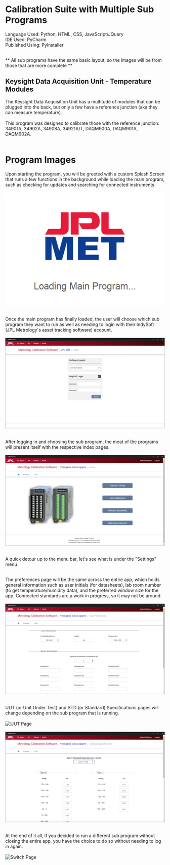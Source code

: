 # Calibration Suite with Multiple Sub Programs

Language Used:  Python, HTML, CSS, JavaScript/JQuery <br>
IDE Used:  PyCharm <br>
Published Using:  PyInstaller <br><br>

\*\* All sub programs have the same basic layout, so the images will be from those that are more complete \*\*

## Keysight Data Acquisition Unit - Temperature Modules

The Keysight Data Acquisition Unit has a multitude of modules that can be plugged into the back, but only a few have a reference junction (aka they can measure temperature). <br><br>
This program was designed to calibrate those with the reference junction: 34901A, 34902A, 34908A, 34921A/T, DAQM900A, DAQM901A, DAQM902A. <br><br>

# Program Images

Upon starting the program, you will be greeted with a custom Splash Screen that runs a few functions in the background while loading the main program, such as checking for updates and searching for connected instruments <br><br> 
![Splash Screen](imgs/loading.PNG)
<br><br>

Once the main program has finally loaded, the user will choose which sub program they want to run as well as needing to login with their IndySoft (JPL Metrology's asset tracking software) account. <br><br>
![Login Page](imgs/login.PNG)
<br><br>

After logging in and choosing the sub program, the meat of the programs will present itself with the respective index pages. <br><br>
![Index Page](imgs/index.PNG)
<br><br>

A quick detour up to the menu bar, let's see what is under the "Settings" menu<br><br>

The preferences page will be the same across the entire app, which holds general information such as user initials (for datasheets), lab room number (to get temperature/humidity data), and the preferred window size for the app.  Connected standards are a work in progress, so it may not be around. <br><br>
![Preferences Page](imgs/preferences.PNG)
<br><br>

UUT (or Unit Under Test) and STD (or Standard) Specifications pages will change depending on the sub program that is running. <br><br>
![UUT Page](imgs/uut_specs.PNG)
<br><br>
![Standards Page](imgs/std_specs.PNG)
<br><br>

At the end of it all, if you decided to run a different sub program without closing the entire app, you have the choice to do so without needing to log in again. <br><br>
![Switch Page](imgs/switch.PNG)
<br><br>
